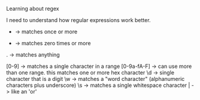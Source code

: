 Learning about regex

I need to understand how regular expressions work better.

+ -> matches once or more
* -> matches zero times or more

. -> matches anything

[0-9] -> matches a single character in a range
[0-9a-fA-F] -> can use more than one range. this matches one or more hex character
\d -> single character that is a digit
\w -> matches a "word character" (alphanumeric characters plus underscore)
\s -> matches a single whitespace character
| -> like an 'or'


